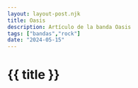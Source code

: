 ```yaml
---
layout: layout-post.njk
title: Oasis
description: Artículo de la banda Oasis
tags: ["bandas","rock"]
date: "2024-05-15"
---
```


# {{ title }}